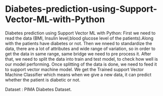 # Diabetes-prediction-using-Support-Vector-ML-with-Python
Diabetes prediction using Support Vector ML with Python: 
First we need to read the data (BMI, Insulin level,blood glucose level of the patients).Along with the patients have diabetes or not.
Then we nneed to standardize the data, there are a lot of attributes and wide range of variation, so in order to get the data in same range, same bridge we need to pre process it.
After that, we need to split the data into train and test model, to check how well is our model performing.
Once splitting of the data is done, we need to feed it to support vector machine model.
We get the Trained support Vector Machine Classifier which means when we give a new data, it can predict whether the patient is diabetic or not. 

Dataset : PIMA Diabetes Dataset.
